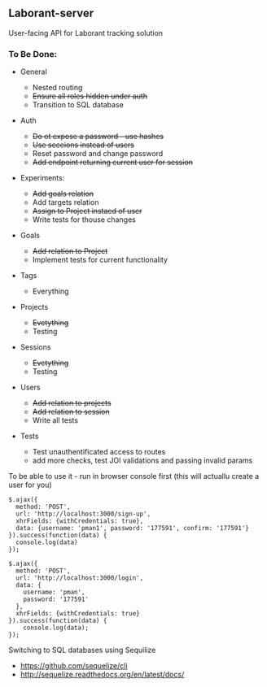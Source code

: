 ## Laborant-server

User-facing API for Laborant tracking solution

### To Be Done:

* General
  - Nested routing
  - ~~Ensure all roles hidden under auth~~
  - Transition to SQL database

* Auth
  - ~~Do ot expose a password - use hashes~~
  - ~~Use seeeions instead of users~~
  - Reset password and change password
  - ~~Add endpoint returning current user for session~~

* Experiments:
  - ~~Add goals relation~~
  - Add targets relation
  - ~~Assign to Project instaed of user~~
  - Write tests for thouse changes

* Goals
  - ~~Add relation to Project~~
  - Implement tests for current functionality

* Tags
  - Everything

* Projects
  - ~~Evetything~~
  - Testing

* Sessions
  - ~~Evetything~~
  - Testing

* Users
  - ~~Add relation to projects~~
  - ~~Add relation to session~~
  - Write all tests

* Tests
  - Test unauthentificated access to routes
  - add more checks, test JOI validations and passing invalid params


To be able to use it - run in browser console first (this will actuallu create a user for you)

```
$.ajax({
  method: 'POST',
  url: 'http://localhost:3000/sign-up',
  xhrFields: {withCredentials: true},
  data: {username: 'pman1', password: '177591', confirm: '177591'}
}).success(function(data) {
  console.log(data)
});

$.ajax({
  method: 'POST',
  url: 'http://localhost:3000/login',
  data: {
    username: 'pman',
    password: '177591'
  },
  xhrFields: {withCredentials: true}
}).success(function(data) {
    console.log(data);
});

```

Switching to SQL databases using Sequilize
* https://github.com/sequelize/cli
* http://sequelize.readthedocs.org/en/latest/docs/
